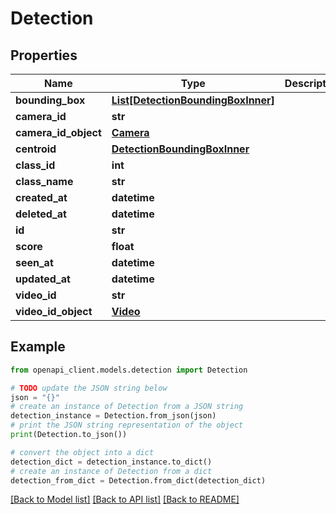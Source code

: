 # Detection


## Properties

Name | Type | Description | Notes
------------ | ------------- | ------------- | -------------
**bounding_box** | [**List[DetectionBoundingBoxInner]**](DetectionBoundingBoxInner.md) |  | [optional] 
**camera_id** | **str** |  | [optional] 
**camera_id_object** | [**Camera**](Camera.md) |  | [optional] 
**centroid** | [**DetectionBoundingBoxInner**](DetectionBoundingBoxInner.md) |  | [optional] 
**class_id** | **int** |  | [optional] 
**class_name** | **str** |  | [optional] 
**created_at** | **datetime** |  | [optional] 
**deleted_at** | **datetime** |  | [optional] 
**id** | **str** |  | [optional] 
**score** | **float** |  | [optional] 
**seen_at** | **datetime** |  | [optional] 
**updated_at** | **datetime** |  | [optional] 
**video_id** | **str** |  | [optional] 
**video_id_object** | [**Video**](Video.md) |  | [optional] 

## Example

```python
from openapi_client.models.detection import Detection

# TODO update the JSON string below
json = "{}"
# create an instance of Detection from a JSON string
detection_instance = Detection.from_json(json)
# print the JSON string representation of the object
print(Detection.to_json())

# convert the object into a dict
detection_dict = detection_instance.to_dict()
# create an instance of Detection from a dict
detection_from_dict = Detection.from_dict(detection_dict)
```
[[Back to Model list]](../README.md#documentation-for-models) [[Back to API list]](../README.md#documentation-for-api-endpoints) [[Back to README]](../README.md)


